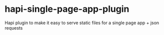 hapi-single-page-app-plugin
===========================

Hapi plugin to make it easy to serve static files for a single page app + json requests

